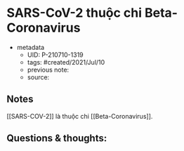 # SARS-CoV-2 thuộc chi Beta-Coronavirus

- metadata
	- UID: P-210710-1319
	- tags: #created/2021/Jul/10
	- previous note: 
	- source: 

## Notes
[[SARS-COV-2]] là thuộc chi [[Beta-Coronavirus]]. 
## Questions & thoughts:

